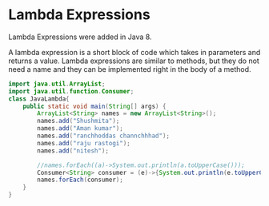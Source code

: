 # Lambda Expressions

Lambda Expressions were added in Java 8.

A lambda expression is a short block of code which takes in parameters and returns a value. Lambda expressions are similar to methods, but they do not need a name and they can be implemented right in the body of a method.

```java
import java.util.ArrayList;
import java.util.function.Consumer;
class JavaLambda{
    public static void main(String[] args) {
        ArrayList<String> names = new ArrayList<String>();
        names.add("Shushmita");
        names.add("Aman kumar");
        names.add("ranchhoddas channchhhad");
        names.add("raju rastogi");
        names.add("nitesh");

        //names.forEach((a)->System.out.println(a.toUpperCase()));
        Consumer<String> consumer = (e)->{System.out.println(e.toUpperCase());};
        names.forEach(consumer);
    }
}
```
